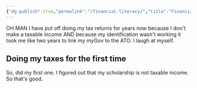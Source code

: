 ```yaml
---
{"dg-publish":true,"permalink":"/financial-literacy/","title":"Financial literacy","tags":["life"],"created":"2022-06-17T11:49:10+10:00","updated":"2022-07-23T21:49:10+10:00"}
---
```



OH MAN I have put off doing my tax returns for years now because I don't make a taxable income AND because my identification wasn't working it took me like two years to link my myGov to the ATO. I laugh at myself.

## Doing my taxes for the first time

So, did my first one. I figured out that my scholarship is not taxable income. So that's good.
